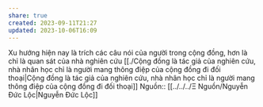 ```yaml
---
share: true
created: 2023-09-11T21:27
updated: 2023-10-06T16:09
---
```

Xu hướng hiện nay là trích các câu nói của người trong cộng đồng, hơn là chỉ là quan sát của nhà nghiên cứu
[[./Cộng đồng là tác giả của nghiên cứu, nhà nhân học chỉ là người mang thông điệp của cộng đồng đi đối thoại|Cộng đồng là tác giả của nghiên cứu, nhà nhân học chỉ là người mang thông điệp của cộng đồng đi đối thoại]]
Nguồn:: [[../../../Ξ Nguồn/Nguyễn Đức Lộc|Nguyễn Đức Lộc]]
